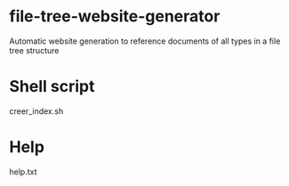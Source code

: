 # file-tree-website-generator
Automatic website generation to reference documents of all types in a file tree structure

# Shell script
creer_index.sh

# Help
help.txt
